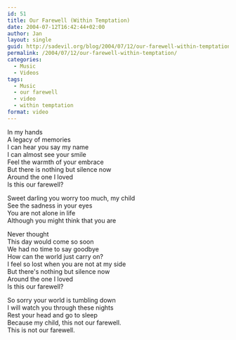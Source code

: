 ```yaml
---
id: 51
title: Our Farewell (Within Temptation)
date: 2004-07-12T16:42:44+02:00
author: Jan
layout: single
guid: http://sadevil.org/blog/2004/07/12/our-farewell-within-temptation/
permalink: /2004/07/12/our-farewell-within-temptation/
categories:
  - Music
  - Videos
tags:
  - Music
  - our farewell
  - video
  - within temptation
format: video
---
```

<!--more-->

In my hands  
A legacy of memories  
I can hear you say my name  
I can almost see your smile  
Feel the warmth of your embrace  
But there is nothing but silence now  
Around the one I loved  
Is this our farewell?

Sweet darling you worry too much, my child  
See the sadness in your eyes  
You are not alone in life  
Although you might think that you are

Never thought  
This day would come so soon  
We had no time to say goodbye  
How can the world just carry on?  
I feel so lost when you are not at my side  
But there's nothing but silence now  
Around the one I loved  
Is this our farewell?

So sorry your world is tumbling down  
I will watch you through these nights  
Rest your head and go to sleep  
Because my child, this not our farewell.  
This is not our farewell.